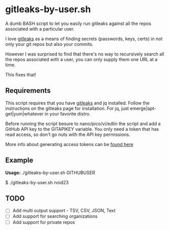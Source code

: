 gitleaks-by-user.sh
=============
A dumb BASH script to let you easily run gitleaks against all the repos associated with a particular user. 

I love [gitleaks](https://github.com/zricethezav/gitleaks) as a means of finding secrets (passwords, keys, certs) in not only your git repos but also your commits.

However I was surprised to find that there's no way to recursively search all the repos associated with a user, you can only supply them one URL at a time.

This fixes that!

## Requirements

This script requires that you have [gitleaks](https://github.com/zricethezav/gitleaks) and jq installed. Follow the instructions on the gitleaks page for installation. For jq, just emerge|apt-get|yum|whatever in your favorite distro.

Before running the script besure to nano/pico/vi/edlin the script and add a GitHub API key to the GITAPIKEY variable. You only need a token that has read access, so don't go nuts with the API key permissions.

More info about generating access tokens can be [found here](https://docs.github.com/en/github/authenticating-to-github/creating-a-personal-access-token)

## Example

**Usage:** ./gitleaks-by-user.sh GITHUBUSER

$ ./gitleaks-by-user.sh noid23

## TODO

- [ ] Add multi output support - TSV, CSV, JSON, Text
- [ ] Add support for searching organizations
- [ ] Add support for private repos
